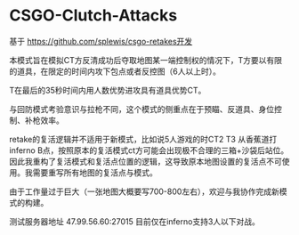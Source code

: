 # CSGO-Clutch-Attacks
基于 https://github.com/splewis/csgo-retakes开发

本模式旨在模拟CT方反清成功后夺取地图某一端控制权的情况下，T方要以有限的道具，在限定的时间内攻下包点或者反控图（6人以上时）。

   T在最后的35秒时间内用人数优势进攻具有道具优势CT。

   与回防模式考验意识与拉枪不同，这个模式的侧重点在于预瞄、反道具、身位控制、补枪效率。
   
   retake的复活逻辑并不适用于新模式，比如说5人游戏的时CT2 T3 从香蕉道打inferno B点，按照原本的复活模式ct方可能会出现极不合理的三箱+沙袋后站位。因此我重构了复活模式和复活点位置的逻辑，这导致原本地图设置的复活点不可使用。我需要重写所有地图的复活点与模式。
   
   由于工作量过于巨大（一张地图大概要写700-800左右），欢迎与我协作完成新模式的构建。
   
   测试服务器地址 47.99.56.60:27015 目前仅在inferno支持3人以下对战。

